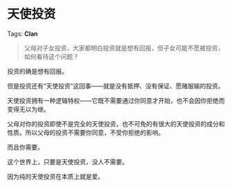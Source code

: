 # 天使投资

Tags: **Clan**

> 父母对子女投资，大家都明白投资就是想有回报，但子女可能不愿被投资，如何看待这个问题？



投资的确是想有回报。

但是投资还有“天使投资”这回事——就是没有抵押、没有保证、愿赌服输的投资。

天使投资拥有一种逻辑特权——它既不需要通过你同意才开始，也不会因你拒绝而变得无以为继。

父母对你的投资即使不是完全的天使投资，也不可免的有很大的天使投资的成分和性质。所以父母的投资不需要你同意，不受你拒绝的影响。

而且你需要。

这个世界上，只要是天使投资，没人不需要。

因为纯的天使投资在本质上就是爱。



